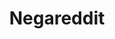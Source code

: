 ---
title: Negareddit
crosslinks:
- news
- SRSsucks
- The_Donald
- movies
- gaming
- AskHistorians
- WeWuzSuperior
- canada
- AskReddit
- KotakuInAction
- EnoughCommieSpam
- Physical_Removal
- socialism
- Drama
- politics
- TiADiscussion
- funny
- pussypassdenied
- self
- BlackPeopleTwitter
---